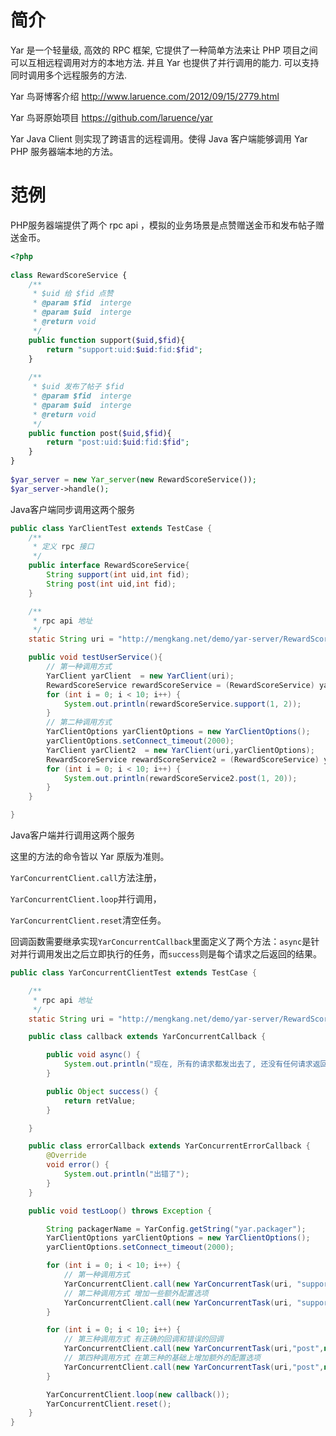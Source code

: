 # 简介
Yar 是一个轻量级, 高效的 RPC 框架, 它提供了一种简单方法来让 PHP 项目之间可以互相远程调用对方的本地方法. 并且 Yar 也提供了并行调用的能力. 可以支持同时调用多个远程服务的方法.

Yar 鸟哥博客介绍 http://www.laruence.com/2012/09/15/2779.html

Yar 鸟哥原始项目 https://github.com/laruence/yar

Yar Java Client 则实现了跨语言的远程调用。使得 Java 客户端能够调用 Yar PHP 服务器端本地的方法。

# 范例

PHP服务器端提供了两个 rpc api ，模拟的业务场景是点赞赠送金币和发布帖子赠送金币。
```php
<?php
 
class RewardScoreService {
    /**
     * $uid 给 $fid 点赞
     * @param $fid  interge
     * @param $uid  interge
     * @return void
     */
    public function support($uid,$fid){
        return "support:uid:$uid:fid:$fid";
    }
 
    /**
     * $uid 发布了帖子 $fid 
     * @param $fid  interge
     * @param $uid  interge
     * @return void
     */
    public function post($uid,$fid){
        return "post:uid:$uid:fid:$fid";
    }
}
 
$yar_server = new Yar_server(new RewardScoreService());
$yar_server->handle();
```
Java客户端同步调用这两个服务
```java
public class YarClientTest extends TestCase {
    /**
     * 定义 rpc 接口
     */
    public interface RewardScoreService{
        String support(int uid,int fid);
        String post(int uid,int fid);
    }

    /**
     * rpc api 地址
     */
    static String uri = "http://mengkang.net/demo/yar-server/RewardScoreService.php";

    public void testUserService(){
        // 第一种调用方式
        YarClient yarClient  = new YarClient(uri);
        RewardScoreService rewardScoreService = (RewardScoreService) yarClient.useService(RewardScoreService.class);
        for (int i = 0; i < 10; i++) {
            System.out.println(rewardScoreService.support(1, 2));
        }
        // 第二种调用方式
        YarClientOptions yarClientOptions = new YarClientOptions();
        yarClientOptions.setConnect_timeout(2000);
        YarClient yarClient2  = new YarClient(uri,yarClientOptions);
        RewardScoreService rewardScoreService2 = (RewardScoreService) yarClient2.useService(RewardScoreService.class);
        for (int i = 0; i < 10; i++) {
            System.out.println(rewardScoreService2.post(1, 20));
        }
    }

}
```
Java客户端并行调用这两个服务

这里的方法的命令皆以 Yar 原版为准则。

`YarConcurrentClient.call`方法注册，

`YarConcurrentClient.loop`并行调用，

`YarConcurrentClient.reset`清空任务。

回调函数需要继承实现`YarConcurrentCallback`里面定义了两个方法：`async`是针对并行调用发出之后立即执行的任务，而`success`则是每个请求之后返回的结果。
```java
public class YarConcurrentClientTest extends TestCase {

    /**
     * rpc api 地址
     */
    static String uri = "http://mengkang.net/demo/yar-server/RewardScoreService.php";

    public class callback extends YarConcurrentCallback {

        public void async() {
            System.out.println("现在, 所有的请求都发出去了, 还没有任何请求返回");
        }

        public Object success() {
            return retValue;
        }

    }

    public class errorCallback extends YarConcurrentErrorCallback {
        @Override
        void error() {
            System.out.println("出错了");
        }
    }

    public void testLoop() throws Exception {

        String packagerName = YarConfig.getString("yar.packager");
        YarClientOptions yarClientOptions = new YarClientOptions();
        yarClientOptions.setConnect_timeout(2000);

        for (int i = 0; i < 10; i++) {
            // 第一种调用方式
            YarConcurrentClient.call(new YarConcurrentTask(uri, "support", new Object[]{1, 2}, packagerName, new callback()));
            // 第二种调用方式 增加一些额外配置选项
            YarConcurrentClient.call(new YarConcurrentTask(uri, "support", new Object[]{1, 2}, packagerName, new callback(),yarClientOptions));
        }

        for (int i = 0; i < 10; i++) {
            // 第三种调用方式 有正确的回调和错误的回调
            YarConcurrentClient.call(new YarConcurrentTask(uri,"post",new Object[]{1,2},packagerName,new callback(),new errorCallback()));
            // 第四种调用方式 在第三种的基础上增加额外的配置选项
            YarConcurrentClient.call(new YarConcurrentTask(uri,"post",new Object[]{1,2},packagerName,new callback(),new errorCallback(),yarClientOptions));
        }

        YarConcurrentClient.loop(new callback());
        YarConcurrentClient.reset();
    }
}
```
